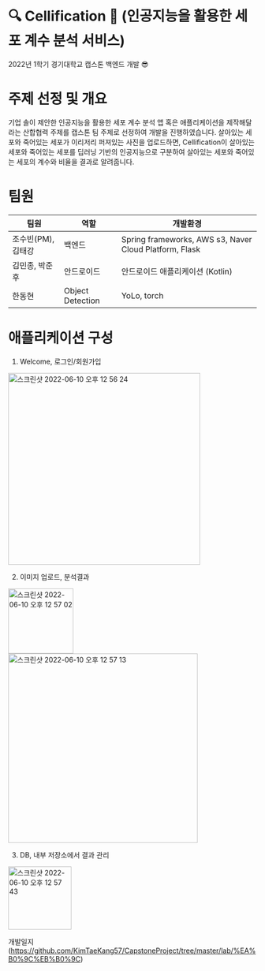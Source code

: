 # 🔍 Cellification 🔎 (인공지능을 활용한 세포 계수 분석 서비스)
2022년 1학기 경기대학교 캡스톤 백엔드 개발 😎

# 주제 선정 및 개요
기업 솔이 제안한 인공지능을 활용한 세포 계수 분석 앱 혹은 애플리케이션을 제작해달라는 산합협력 주제를 캡스톤 팀 주제로 선정하여 개발을 진행하였습니다. 살아있는 세포와 죽어있는 세포가 이리저리 퍼져있는 사진을 업로드하면, Cellification이 살아있는 세포와 죽어있는 세포를 딥러닝 기반의 인공지능으로 구분하여 살아있는 세포와 죽어있는 세포의 계수와 비율을 결과로 알려줍니다.

# 팀원
| 팀원 | 역할 | 개발환경 
|-----|-----|--------
|조수빈(PM), 김태강| 백엔드 | Spring frameworks, AWS s3, Naver Cloud Platform, Flask
|김민종, 박준후| 안드로이드 | 안드로이드 애플리케이션 (Kotlin)
|한동현| Object Detection | YoLo, torch

# 애플리케이션 구성
01. Welcome, 로그인/회원가입
<img width="389" alt="스크린샷 2022-06-10 오후 12 56 24" src="https://user-images.githubusercontent.com/83891837/172987304-a9885c07-b101-45fa-bb5c-11e3e2a56cd9.png">

02. 이미지 업로드, 분석결과
<img width="132" alt="스크린샷 2022-06-10 오후 12 57 02" src="https://user-images.githubusercontent.com/83891837/172987368-b42e5d5a-f13b-4dd0-ba0b-7bb407990e72.png">
<img width="384" alt="스크린샷 2022-06-10 오후 12 57 13" src="https://user-images.githubusercontent.com/83891837/172987389-96dfb51b-0238-44c7-9aa5-450ecadc42ef.png">

03. DB, 내부 저장소에서 결과 관리
<img width="128" alt="스크린샷 2022-06-10 오후 12 57 43" src="https://user-images.githubusercontent.com/83891837/172987444-525eca7a-4018-4c99-a438-673ce36567a4.png">

개발일지(https://github.com/KimTaeKang57/CapstoneProject/tree/master/lab/%EA%B0%9C%EB%B0%9C)
